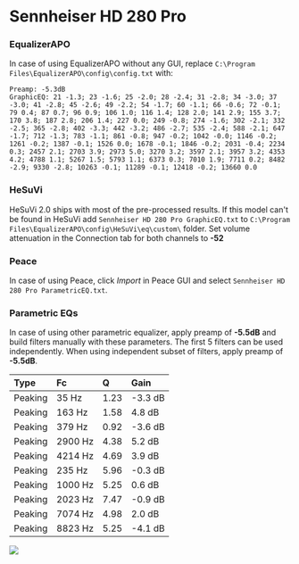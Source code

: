 # Sennheiser HD 280 Pro

### EqualizerAPO
In case of using EqualizerAPO without any GUI, replace `C:\Program Files\EqualizerAPO\config\config.txt`
with:
```
Preamp: -5.3dB
GraphicEQ: 21 -1.3; 23 -1.6; 25 -2.0; 28 -2.4; 31 -2.8; 34 -3.0; 37 -3.0; 41 -2.8; 45 -2.6; 49 -2.2; 54 -1.7; 60 -1.1; 66 -0.6; 72 -0.1; 79 0.4; 87 0.7; 96 0.9; 106 1.0; 116 1.4; 128 2.0; 141 2.9; 155 3.7; 170 3.8; 187 2.8; 206 1.4; 227 0.0; 249 -0.8; 274 -1.6; 302 -2.1; 332 -2.5; 365 -2.8; 402 -3.3; 442 -3.2; 486 -2.7; 535 -2.4; 588 -2.1; 647 -1.7; 712 -1.3; 783 -1.1; 861 -0.8; 947 -0.2; 1042 -0.0; 1146 -0.2; 1261 -0.2; 1387 -0.1; 1526 0.0; 1678 -0.1; 1846 -0.2; 2031 -0.4; 2234 0.3; 2457 2.1; 2703 3.9; 2973 5.0; 3270 3.2; 3597 2.1; 3957 3.2; 4353 4.2; 4788 1.1; 5267 1.5; 5793 1.1; 6373 0.3; 7010 1.9; 7711 0.2; 8482 -2.9; 9330 -2.8; 10263 -0.1; 11289 -0.1; 12418 -0.2; 13660 0.0
```

### HeSuVi
HeSuVi 2.0 ships with most of the pre-processed results. If this model can't be found in HeSuVi add
`Sennheiser HD 280 Pro GraphicEQ.txt` to `C:\Program Files\EqualizerAPO\config\HeSuVi\eq\custom\` folder.
Set volume attenuation in the Connection tab for both channels to **-52**

### Peace
In case of using Peace, click *Import* in Peace GUI and select `Sennheiser HD 280 Pro ParametricEQ.txt`.

### Parametric EQs
In case of using other parametric equalizer, apply preamp of **-5.5dB** and build filters manually
with these parameters. The first 5 filters can be used independently.
When using independent subset of filters, apply preamp of **-5.5dB**.

| Type    | Fc      |    Q | Gain    |
|:--------|:--------|:-----|:--------|
| Peaking | 35 Hz   | 1.23 | -3.3 dB |
| Peaking | 163 Hz  | 1.58 | 4.8 dB  |
| Peaking | 379 Hz  | 0.92 | -3.6 dB |
| Peaking | 2900 Hz | 4.38 | 5.2 dB  |
| Peaking | 4214 Hz | 4.69 | 3.9 dB  |
| Peaking | 235 Hz  | 5.96 | -0.3 dB |
| Peaking | 1000 Hz | 5.25 | 0.6 dB  |
| Peaking | 2023 Hz | 7.47 | -0.9 dB |
| Peaking | 7074 Hz | 4.98 | 2.0 dB  |
| Peaking | 8823 Hz | 5.25 | -4.1 dB |

![](https://raw.githubusercontent.com/jaakkopasanen/AutoEq/master/results/rtings/avg/Sennheiser%20HD%20280%20Pro/Sennheiser%20HD%20280%20Pro.png)